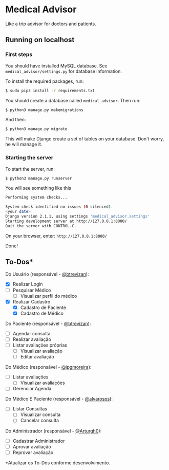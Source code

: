 # Medical Advisor
Like a trip advisor for doctors and patients.

## Running on localhost

### First steps
You should have installed MySQL database. See `medical_advisor/settings.py` for database information.

To install the required packages, run:
```bash
$ sudo pip3 install -r requirements.txt
```

You should create a database called `medical_advisor`. Then run:
```bash
$ python3 manage.py makemigrations
```
And then:
```bash
$ python3 manage.py migrate
```
This will make Django create a set of tables on your database. Don't worry, he will manage it.

### Starting the server
To start the server, run:
```bash
$ python3 manage.py runserver
```
You will see something like this
```bash
Performing system checks...

System check identified no issues (0 silenced).
<your date>
Django version 2.1.1, using settings 'medical_advisor.settings'
Starting development server at http://127.0.0.1:8000/
Quit the server with CONTROL-C.
```

On your browser, enter: `http://127.0.0.1:8000/`

Done!

## To-Dos*
Do Usuário (responsável - [@btrevizan](http://github.com/btrevizan)):
- [x] Realizar Login
- [ ] Pesquisar Médico
    - [ ] Visualizar perfil do médico
- [x] Realizar Cadastro
    - [x] Cadastro de Paciente
    - [x] Cadastro de Médico

Do Paciente (responsável - [@btrevizan](http://github.com/btrevizan)):
- [ ] Agendar consulta
- [ ] Realizar avaliação
- [ ] Listar avaliações próprias
    - [ ] Visualizar avaliação 
    - [ ] Editar avaliação

Do Médico (responsável - [@jpgmoreira](http://github.com/jpgmoreira)):
- [ ] Listar avaliações
    - [ ] Visualizar avaliações
- [ ] Gerenciar Agenda

Do Médico E Paciente (responsável - [@alvarosps](http://github.com/alvarosps)):
- [ ] Listar Consultas
    - [ ] Visualizar consulta
    - [ ] Cancelar consulta

Do Administrador (responsável - [@Arturgh0](http://github.com/Arturgh0)):
- [ ] Cadastrar Administrador
- [ ] Aprovar avaliação
- [ ] Reprovar avaliação

*Atualizar os To-Dos conforme desenvolvimento.
